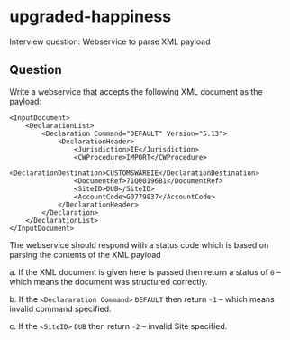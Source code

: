 # upgraded-happiness
Interview question: Webservice to parse XML payload

## Question
Write a webservice that accepts the following XML document as the payload:

```
<InputDocument>
	<DeclarationList>
		<Declaration Command="DEFAULT" Version="5.13">
			<DeclarationHeader>
				<Jurisdiction>IE</Jurisdiction>
				<CWProcedure>IMPORT</CWProcedure>
							<DeclarationDestination>CUSTOMSWAREIE</DeclarationDestination>
				<DocumentRef>71Q0019681</DocumentRef>
				<SiteID>DUB</SiteID>
				<AccountCode>G0779837</AccountCode>
			</DeclarationHeader>
		</Declaration>
	</DeclarationList>
</InputDocument>
```

The webservice should respond with a status code which is based on parsing the contents of the XML payload

a.	If the XML document is given here is passed then return a status of `0` – which means the document was structured correctly.

b.	If the `<Declararation Command>` `DEFAULT` then return `-1` – which means invalid command specified.

c.	If the `<SiteID>` `DUB` then return `-2` – invalid Site specified.

